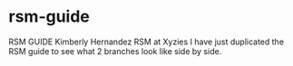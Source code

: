 # rsm-guide
RSM GUIDE
Kimberly Hernandez
RSM at Xyzies
I have just duplicated the RSM guide to see what 2 branches look like side by side. 
